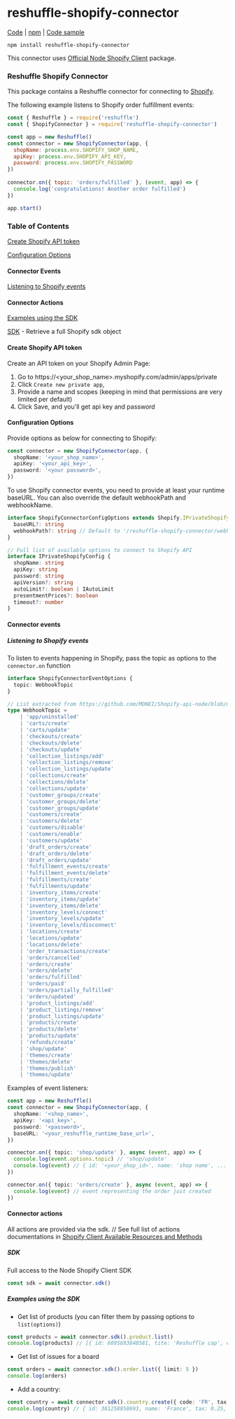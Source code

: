 # reshuffle-shopify-connector

[Code](https://github.com/reshufflehq/reshuffle-shopify-connector) |  [npm](https://www.npmjs.com/package/reshuffle-shopify-connector) | [Code sample](https://github.com/reshufflehq/reshuffle/tree/master/examples/shopify)

`npm install reshuffle-shopify-connector`

This connector uses [Official Node Shopify Client](https://www.npmjs.com/package/shopify-api-node) package.

### Reshuffle Shopify Connector

This package contains a Reshuffle connector for connecting to [Shopify](https://www.shopify.com/online).

The following example listens to Shopify order fulfillment events:
```js
const { Reshuffle } = require('reshuffle')
const { ShopifyConnector } = require('reshuffle-shopify-connector')

const app = new Reshuffle()
const connector = new ShopifyConnector(app, {
  shopName: process.env.SHOPIFY_SHOP_NAME,
  apiKey: process.env.SHOPIFY_API_KEY,
  password: process.env.SHOPIFY_PASSWORD
})
  
connector.on({ topic: 'orders/fulfilled' }, (event, app) => {
  console.log('congratulations! Another order fulfilled')
})

app.start()
```

### Table of Contents

[Create Shopify API token](#apitoken)

[Configuration Options](#configuration)

#### Connector Events

[Listening to Shopify events](#listen)

#### Connector Actions
[Examples using the SDK](#sdk)

[SDK](#sdk) - Retrieve a full Shopify sdk object

#### <a name="apitoken"></a>Create Shopify API token
Create an API token on your Shopify Admin Page:

1. Go to https://<your_shop_name>.myshopify.com/admin/apps/private
2. Click `Create new private app`, 
3. Provide a name and scopes (keeping in mind that permissions are very limited per default)
4. Click Save, and you'll get api key and password

#### <a name="configuration"></a>Configuration Options

Provide options as below for connecting to Shopify:
```typescript
const connector = new ShopifyConnector(app, {
  shopName: '<your_shop_name>',
  apiKey: '<your_api_key>',
  password: '<your password>',
})
``` 

To use Shopify connector events, you need to provide at least your runtime baseURL. 
You can also override the default webhookPath and webhookName.
```typescript
interface ShopifyConnectorConfigOptions extends Shopify.IPrivateShopifyConfig {
  baseURL?: string
  webhookPath?: string // Default to '/reshuffle-shopify-connector/webhook'
}

// Full list of available options to connect to Shopify API
interface IPrivateShopifyConfig {
  shopName: string
  apiKey: string
  password: string
  apiVersion?: string
  autoLimit?: boolean | IAutoLimit
  presentmentPrices?: boolean
  timeout?: number
}
```

#### Connector events

##### <a name="listen"></a>Listening to Shopify events

To listen to events happening in Shopify, pass the topic as options to the `connector.on` function

```typescript
interface ShopifyConnectorEventOptions {
  topic: WebhookTopic
}

// List extracted from https://github.com/MONEI/Shopify-api-node/blob/master/index.d.ts#L2869
type WebhookTopic =
    | 'app/uninstalled'
    | 'carts/create'
    | 'carts/update'
    | 'checkouts/create'
    | 'checkouts/delete'
    | 'checkouts/update'
    | 'collection_listings/add'
    | 'collection_listings/remove'
    | 'collection_listings/update'
    | 'collections/create'
    | 'collections/delete'
    | 'collections/update'
    | 'customer_groups/create'
    | 'customer_groups/delete'
    | 'customer_groups/update'
    | 'customers/create'
    | 'customers/delete'
    | 'customers/disable'
    | 'customers/enable'
    | 'customers/update'
    | 'draft_orders/create'
    | 'draft_orders/delete'
    | 'draft_orders/update'
    | 'fulfillment_events/create'
    | 'fulfillment_events/delete'
    | 'fulfillments/create'
    | 'fulfillments/update'
    | 'inventory_items/create'
    | 'inventory_items/update'
    | 'inventory_items/delete'
    | 'inventory_levels/connect'
    | 'inventory_levels/update'
    | 'inventory_levels/disconnect'
    | 'locations/create'
    | 'locations/update'
    | 'locations/delete'
    | 'order_transactions/create'
    | 'orders/cancelled'
    | 'orders/create'
    | 'orders/delete'
    | 'orders/fulfilled'
    | 'orders/paid'
    | 'orders/partially_fulfilled'
    | 'orders/updated'
    | 'product_listings/add'
    | 'product_listings/remove'
    | 'product_listings/update'
    | 'products/create'
    | 'products/delete'
    | 'products/update'
    | 'refunds/create'
    | 'shop/update'
    | 'themes/create'
    | 'themes/delete'
    | 'themes/publish'
    | 'themes/update'
```

Examples of event listeners:
```typescript
const app = new Reshuffle()
const connector = new ShopifyConnector(app, {
  shopName: '<shop_name>',
  apiKey: '<api_key>',
  password: '<password>',
  baseURL: '<your_reshuffle_runtime_base_url>',
})

connector.on({ topic: 'shop/update' }, async (event, app) => {
  console.log(event.options.topic) // 'shop/update'
  console.log(event) // { id: '<your_shop_id>', name: 'shop name', ... }
})    

connector.on({ topic: 'orders/create' }, async (event, app) => {                             
  console.log(event) // event representing the order just created 
})  
```
                                                                    
#### Connector actions

All actions are provided via the sdk.
// See full list of actions documentations in [Shopify Client Available Resources and Methods](https://www.npmjs.com/package/shopify-api-node#available-resources-and-methods)

##### <a name="sdk"></a>SDK

Full access to the Node Shopify Client SDK

```typescript
const sdk = await connector.sdk()
```


##### <a name="examples"></a>Examples using the SDK

- Get list of products (you can filter them by passing options to `list(options)`)
```typescript
const products = await connector.sdk().product.list()
console.log(products) // [{ id: 6095693840581, tite: 'Reshuffle cap', created_at: '2020-11-23T15:23:09+13:00', published_scope: 'web', admin_graphql_api_id: 'gid://shopify/Product/6095693840581', ... }]
```

- Get list of issues for a board
```typescript
const orders = await connector.sdk().order.list({ limit: 5 })
console.log(orders)
```

- Add a country:
```typescript
const country = await connector.sdk().country.create({ code: 'FR', tax: 0.25 })
console.log(country) // { id: 381258858693, name: 'France', tax: 0.25, code: 'FR', tax_name: 'FR TVA', provinces: [] }
```